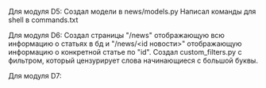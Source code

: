 Для модуля D5:
Создал модели в news/models.py
Написал команды для shell в commands.txt

Для модуля D6:
Создал страницы "/news" отображающую всю информацию о статьях в бд и "/news/<id новости>" отображающую информацию о конкретной статье по "id".
Создал custom_filters.py с фильтром, который цензурирует слова начинающиеся с большой буквы.

Для модуля D7:
